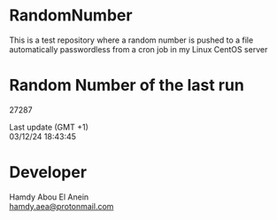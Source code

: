 # RandomNumber    
This is a test repository where a random number is pushed to a file automatically passwordless from a cron job in my Linux CentOS server    
# Random Number of the last run   
27287
      
Last update (GMT +1)    
03/12/24 18:43:45
# Developer    
Hamdy Abou El Anein   
hamdy.aea@protonmail.com
